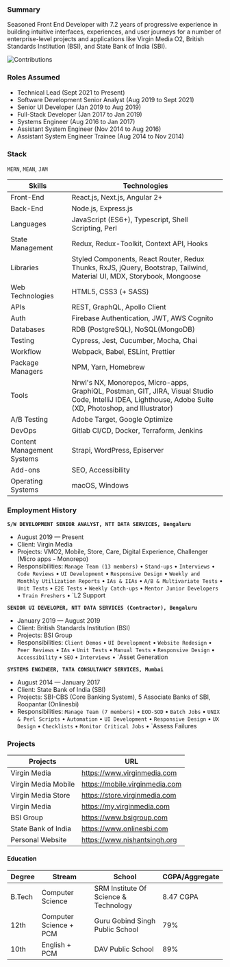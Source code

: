### Summary

Seasoned Front End Developer with 7.2 years of progressive experience in building intuitive interfaces, experiences, and user journeys for a number of enterprise-level projects and applications like Virgin Media O2, British Standards Institution (BSI), and State Bank of India (SBI).

![Contributions](https://github-readme-stats.vercel.app/api?username=nsdotorg&show_icons=true&theme=merko)

### Roles Assumed

- Technical Lead (Sept 2021 to Present)
- Software Development Senior Analyst (Aug 2019 to Sept 2021)
- Senior UI Developer (Jan 2019 to Aug 2019)
- Full-Stack Developer (Jan 2017 to Jan 2019)
- Systems Engineer (Aug 2016 to Jan 2017)
- Assistant System Engineer (Nov 2014 to Aug 2016)
- Assistant System Engineer Trainee (Aug 2014 to Nov 2014)

### Stack

`MERN`, `MEAN`, `JAM`

| Skills                     | Technologies                                                                                                                                                |
| -------------------------- | ----------------------------------------------------------------------------------------------------------------------------------------------------------- |
| Front-End                  | React.js, Next.js, Angular 2+                                                                                                                               |
| Back-End                   | Node.js, Express.js                                                                                                                                         |
| Languages                  | JavaScript (ES6+), Typescript, Shell Scripting, Perl                                                                                                        |
| State Management           | Redux, Redux-Toolkit, Context API, Hooks                                                                                                                    |
| Libraries                  | Styled Components, React Router, Redux Thunks, RxJS, jQuery, Bootstrap, Tailwind, Material UI, MDX, Storybook, Mongoose                                     |
| Web Technologies           | HTML5, CSS3 (+ SASS)                                                                                                                                        |
| APIs                       | REST, GraphQL, Apollo Client                                                                                                                                |
| Auth                       | Firebase Authentication, JWT, AWS Cognito                                                                                                                   |
| Databases                  | RDB (PostgreSQL), NoSQL(MongoDB)                                                                                                                            |
| Testing                    | Cypress, Jest, Cucumber, Mocha, Chai                                                                                                                        |
| Workflow                   | Webpack, Babel, ESLint, Prettier                                                                                                                            |
| Package Managers           | NPM, Yarn, Homebrew                                                                                                                                         |
| Tools                      | Nrwl's NX, Monorepos, Micro-apps, GraphiQL, Postman, GIT, JIRA, Visual Studio Code, IntelliJ IDEA, Lighthouse, Adobe Suite (XD, Photoshop, and Illustrator) |
| A/B Testing                | Adobe Target, Google Optimize                                                                                                                               |
| DevOps                     | Gitlab CI/CD, Docker, Terraform, Jenkins                                                                                                                    |
| Content Management Systems | Strapi, WordPress, Episerver                                                                                                                                |
| Add-ons                    | SEO, Accessibility                                                                                                                                          |
| Operating Systems          | macOS, Windows                                                                                                                                              |

### Employment History

**`S/W DEVELOPMENT SENIOR ANALYST, NTT DATA SERVICES, Bengaluru`**

- August 2019 — Present
- Client: Virgin Media
- Projects: VMO2, Mobile, Store, Care, Digital Experience, Challenger (Micro apps - Monorepo)
- Responsibilities: `Manage Team (13 members)` • `Stand-ups` • `Interviews` • `Code Reviews` • `UI Development` • `Responsive Design` • `Weekly and Monthly Utilization Reports` • `IAs & IIAs` • `A/B & Multivariate Tests` • `Unit Tests` • `E2E Tests` • `Weekly Catch-ups` • `Mentor Junior Developers` • `Train Freshers` • `L2 Support

**`SENIOR UI DEVELOPER, NTT DATA SERVICES (Contractor), Bengaluru`**

- January 2019 — August 2019
- Client: British Standards Institution (BSI)
- Projects: BSI Group
- Responsibilities: `Client Demos` • `UI Development` • `Website Redesign` • `Peer Reviews` • `IAs` • `Unit Tests` • `Manual Tests` • `Responsive Design` • `Accessibility` • `SEO` • `Interviews` • `Asset Generation

**`SYSTEMS ENGINEER, TATA CONSULTANCY SERVICES, Mumbai`**

- August 2014 — January 2017
- Client: State Bank of India (SBI)
- Projects: SBI-CBS (Core Banking System), 5 Associate Banks of SBI, Roopantar (Onlinesbi)
- Responsibilities: `Manage Team (7 members)` • `EOD-SOD` • `Batch Jobs` • `UNIX & Perl Scripts` • `Automation` • `UI Development` • `Responsive Design` • `UX Design` • `Checklists` • `Monitor Critical Jobs` • `Assess Failures

### Projects

| Projects            | URL                            |
| ------------------- | ------------------------------ |
| Virgin Media        | https://www.virginmedia.com    |
| Virgin Media Mobile | https://mobile.virginmedia.com |
| Virgin Media Store  | https://store.virginmedia.com  |
| Virgin Media        | https://my.virginmedia.com     |
| BSI Group           | https://www.bsigroup.com       |
| State Bank of India | https://www.onlinesbi.com      |
| Personal Website    | https://www.nishantsingh.org   |

#### Education

| Degree | Stream                 | School                                | CGPA/Aggregate |
| ------ | ---------------------- | ------------------------------------- | -------------- |
| B.Tech | Computer Science       | SRM Institute Of Science & Technology | 8.47 CGPA      |
| 12th   | Computer Science + PCM | Guru Gobind Singh Public School       | 79%            |
| 10th   | English + PCM          | DAV Public School                     | 89%            |
